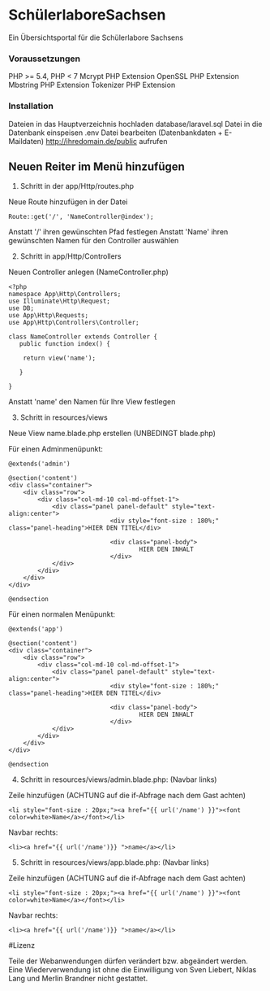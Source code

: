 # SchülerlaboreSachsen

Ein Übersichtsportal für die Schülerlabore Sachsens


### Voraussetzungen

PHP >= 5.4, PHP < 7
Mcrypt PHP Extension
OpenSSL PHP Extension
Mbstring PHP Extension
Tokenizer PHP Extension


### Installation

Dateien in das Hauptverzeichnis hochladen
database/laravel.sql Datei in die Datenbank einspeisen
.env Datei bearbeiten (Datenbankdaten + E-Maildaten)
http://ihredomain.de/public aufrufen


## Neuen Reiter im Menü hinzufügen

1. Schritt in der app/Http/routes.php

Neue Route hinzufügen in der Datei

```
Route::get('/', 'NameController@index');
```

Anstatt '/' ihren gewünschten Pfad festlegen
Anstatt 'Name' ihren gewünschten Namen für den Controller auswählen

2. Schritt in app/Http/Controllers

Neuen Controller anlegen (NameController.php)

```
<?php
namespace App\Http\Controllers;
use Illuminate\Http\Request;
use DB;
use App\Http\Requests;
use App\Http\Controllers\Controller;

class NameController extends Controller {
   public function index() {
    
	return view('name');
  
   }

}

```

Anstatt 'name' den Namen für Ihre View festlegen

3. Schritt in resources/views

Neue View name.blade.php erstellen (UNBEDINGT blade.php)

Für einen Adminmenüpunkt:

```
@extends('admin')

@section('content')
<div class="container">
	<div class="row">
		<div class="col-md-10 col-md-offset-1">
			<div class="panel panel-default" style="text-align:center">
							<div style="font-size : 180%;" class="panel-heading">HIER DEN TITEL</div>

							<div class="panel-body">
									HIER DEN INHALT
							</div>
			</div>
		</div>
	</div>
</div>

@endsection

```

Für einen normalen Menüpunkt:

```
@extends('app')

@section('content')
<div class="container">
	<div class="row">
		<div class="col-md-10 col-md-offset-1">
			<div class="panel panel-default" style="text-align:center">
							<div style="font-size : 180%;" class="panel-heading">HIER DEN TITEL</div>

							<div class="panel-body">
									HIER DEN INHALT
							</div>
			</div>
		</div>
	</div>
</div>

@endsection

```

4. Schritt in resources/views/admin.blade.php: (Navbar links)

Zeile hinzufügen (ACHTUNG auf die if-Abfrage nach dem Gast achten)
```
<li style="font-size : 20px;"><a href="{{ url('/name') }}"><font color=white>Name</a></font></li>
```

Navbar rechts:
```
<li><a href="{{ url('/name')}} ">name</a></li>
```

5. Schritt in resources/views/app.blade.php: (Navbar links)

Zeile hinzufügen (ACHTUNG auf die if-Abfrage nach dem Gast achten)
```
<li style="font-size : 20px;"><a href="{{ url('/name') }}"><font color=white>Name</a></font></li>
```

Navbar rechts:
```
<li><a href="{{ url('/name')}} ">name</a></li>
```

#Lizenz

Teile der Webanwendungen dürfen verändert bzw. abgeändert werden. Eine Wiederverwendung ist ohne die Einwilligung von Sven Liebert, Niklas Lang und Merlin Brandner nicht gestattet.

